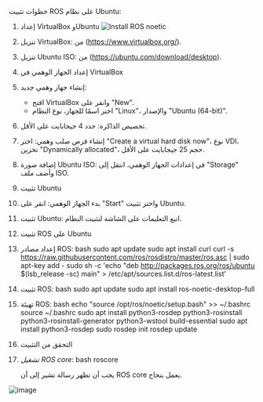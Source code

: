 خطوات تثبيت ROS على نظام Ubuntu:

1. إعداد VirtualBox وUbuntu
   ![Install ROS noetic ](https://github.com/user-attachments/assets/6bfa77b7-aa35-46dc-9183-0cd09a5a0a22)

1. تنزيل VirtualBox: من (https://www.virtualbox.org/).
2. تنزيل Ubuntu ISO: من (https://ubuntu.com/download/desktop).

2. إعداد الجهاز الوهمي في VirtualBox
1. إنشاء جهاز وهمي جديد:
   - افتح VirtualBox وانقر على "New".
   - اختر اسمًا للجهاز، نوع النظام "Linux"، والإصدار "Ubuntu (64-bit)".
2. تخصيص الذاكرة: حدد 4 جيجابايت على الأقل.
3. إنشاء قرص صلب وهمي: اختر "Create a virtual hard disk now"، نوع VDI، تخزين "Dynamically allocated"، حجم 25 جيجابايت على الأقل.
4. إضافة صورة Ubuntu ISO: في إعدادات الجهاز الوهمي، انتقل إلى "Storage" وأضف ملف ISO.

3. تثبيت Ubuntu
1. بدء الجهاز الوهمي: انقر على "Start" واختر تثبيت Ubuntu.
2. تثبيت Ubuntu: اتبع التعليمات على الشاشة لتثبيت النظام.

4. تثبيت ROS على Ubuntu
1. إعداد مصادر ROS:
   bash
   sudo apt update
   sudo apt install curl
   curl -s https://raw.githubusercontent.com/ros/rosdistro/master/ros.asc | sudo apt-key add -
   sudo sh -c 'echo "deb http://packages.ros.org/ros/ubuntu $(lsb_release -sc) main" > /etc/apt/sources.list.d/ros-latest.list'
   
2. تثبيت ROS:
   bash
   sudo apt update
   sudo apt install ros-noetic-desktop-full
   
3. تهيئة ROS:
   bash
   echo "source /opt/ros/noetic/setup.bash" >> ~/.bashrc
   source ~/.bashrc
   sudo apt install python3-rosdep python3-rosinstall python3-rosinstall-generator python3-wstool build-essential
   sudo apt install python3-rosdep
   sudo rosdep init
   rosdep update
   

5. التحقق من التثبيت
1. *تشغيل ROS core*:
   bash
   roscore
   
   يجب أن تظهر رسالة تشير إلى أن ROS core يعمل بنجاح.

   
![image](https://github.com/user-attachments/assets/dc36cc6e-71f8-4b5f-bf89-34333aa0f4ac)
